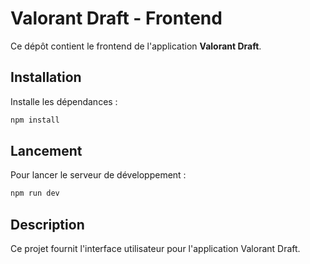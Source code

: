 # Valorant Draft - Frontend

Ce dépôt contient le frontend de l'application **Valorant Draft**.

## Installation

Installe les dépendances :

```bash
npm install
```

## Lancement

Pour lancer le serveur de développement :

```bash
npm run dev
```

## Description

Ce projet fournit l'interface utilisateur pour l'application Valorant Draft.
